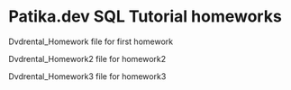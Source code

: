 # Patika.dev SQL Tutorial homeworks 

Dvdrental_Homework file for first homework

Dvdrental_Homework2 file for  homework2

Dvdrental_Homework3 file for homework3
